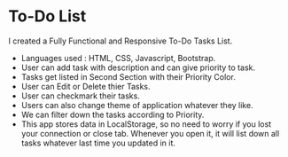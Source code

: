 <h1>To-Do List</h1>

I created a Fully Functional and Responsive To-Do Tasks List.
   - Languages used : HTML, CSS, Javascript, Bootstrap.
   - User can add task with description and can give priority to task.
   - Tasks get listed in Second Section with their Priority Color.
   - User can Edit or Delete thier Tasks.
   - User can checkmark their tasks.
   - Users can also change theme of application whatever they like.
   - We can filter down the tasks according to Priority.
   - This app stores data in LocalStorage, so no need to worry if you lost your connection or close tab. Whenever you open it, it will list down all tasks whatever last               time you updated in it.
